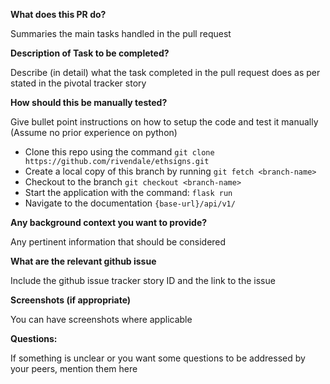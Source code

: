**What does this PR do?**

Summaries the main tasks handled in the pull request

**Description of Task to be completed?**

Describe (in detail) what the task completed in the pull request does as per stated in the
pivotal tracker story

**How should this be manually tested?**

Give bullet point instructions on how to setup the code and test it manually (Assume no prior experience on python)

- Clone this repo using the command `git clone https://github.com/rivendale/ethsigns.git`
- Create a local copy of this branch by running `git fetch <branch-name>`
- Checkout to the branch `git checkout <branch-name>`
- Start the application with the command: `flask run`
- Navigate to the documentation `{base-url}/api/v1/`

**Any background context you want to provide?**

Any pertinent information that should be considered

**What are the relevant github issue**

Include the github issue tracker story ID and the link to the issue

**Screenshots (if appropriate)**

You can have screenshots where applicable

**Questions:**

If something is unclear or you want some questions to be addressed by your peers, mention them here
